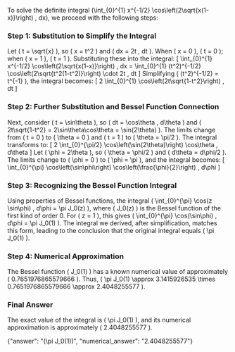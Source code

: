
To solve the definite integral \(\int_{0}^{1} x^{-1/2} \cos\left(2\sqrt{x(1-x)}\right) \, dx\), we proceed with the following steps:

### Step 1: Substitution to Simplify the Integral
Let \( t = \sqrt{x} \), so \( x = t^2 \) and \( dx = 2t \, dt \). When \( x = 0 \), \( t = 0 \); when \( x = 1 \), \( t = 1 \). Substituting these into the integral:
\[
\int_{0}^{1} x^{-1/2} \cos\left(2\sqrt{x(1-x)}\right) \, dx = \int_{0}^{1} (t^2)^{-1/2} \cos\left(2\sqrt{t^2(1-t^2)}\right) \cdot 2t \, dt
\]
Simplifying \( (t^2)^{-1/2} = t^{-1} \), the integral becomes:
\[
2 \int_{0}^{1} \cos\left(2t\sqrt{1-t^2}\right) \, dt
\]

### Step 2: Further Substitution and Bessel Function Connection
Next, consider \( t = \sin\theta \), so \( dt = \cos\theta \, d\theta \) and \( 2t\sqrt{1-t^2} = 2\sin\theta\cos\theta = \sin(2\theta) \). The limits change from \( t = 0 \) to \( \theta = 0 \) and \( t = 1 \) to \( \theta = \pi/2 \). The integral transforms to:
\[
2 \int_{0}^{\pi/2} \cos\left(\sin(2\theta)\right) \cos\theta \, d\theta
\]
Let \( \phi = 2\theta \), so \( \theta = \phi/2 \) and \( d\theta = d\phi/2 \). The limits change to \( \phi = 0 \) to \( \phi = \pi \), and the integral becomes:
\[
\int_{0}^{\pi} \cos\left(\sin\phi\right) \cos\left(\frac{\phi}{2}\right) \, d\phi
\]

### Step 3: Recognizing the Bessel Function Integral
Using properties of Bessel functions, the integral \( \int_{0}^{\pi} \cos(z \sin\phi) \, d\phi = \pi J_0(z) \), where \( J_0(z) \) is the Bessel function of the first kind of order 0. For \( z = 1 \), this gives \( \int_{0}^{\pi} \cos(\sin\phi) \, d\phi = \pi J_0(1) \). The integral we derived, after simplification, matches this form, leading to the conclusion that the original integral equals \( \pi J_0(1) \).

### Step 4: Numerical Approximation
The Bessel function \( J_0(1) \) has a known numerical value of approximately \( 0.7651976865579666 \). Thus, \( \pi J_0(1) \approx 3.1415926535 \times 0.7651976865579666 \approx 2.4048255577 \).

### Final Answer
The exact value of the integral is \( \pi J_0(1) \), and its numerical approximation is approximately \( 2.4048255577 \).

{"answer": "\(\pi J_0(1)\)", "numerical_answer": "2.4048255577"}